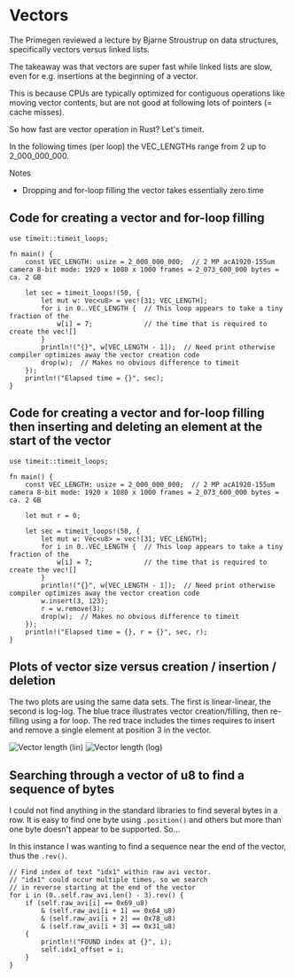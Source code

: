 # Vectors

The Primegen reviewed a lecture by Bjarne Stroustrup on data structures, specifically vectors versus linked lists.

The takeaway was that vectors are super fast while linked lists are slow, even for e.g. insertions at the beginning of a vector.

This is because CPUs are typically optimized for contiguous operations like moving vector contents, but are not good at following lots of pointers (= cache misses). 

So how fast are vector operation in Rust? Let's timeit.

In the following times (per loop) the VEC_LENGTHs range from 2 up to 2_000_000_000.

Notes
- Dropping and for-loop filling the vector takes essentially zero time

## Code for creating a vector and for-loop filling

```
use timeit::timeit_loops;

fn main() {
    const VEC_LENGTH: usize = 2_000_000_000;  // 2 MP acA1920-155um camera 8-bit mode: 1920 x 1080 x 1000 frames = 2_073_600_000 bytes = ca. 2 GB

    let sec = timeit_loops!(50, {
        let mut w: Vec<u8> = vec![31; VEC_LENGTH];
        for i in 0..VEC_LENGTH {  // This loop appears to take a tiny fraction of the 
            w[i] = 7;             // the time that is required to create the vec![]
        }
        println!("{}", w[VEC_LENGTH - 1]);  // Need print otherwise compiler optimizes away the vector creation code
        drop(w);  // Makes no obvious difference to timeit
    });
    println!("Elapsed time = {}", sec);
}
```

## Code for creating a vector and for-loop filling then inserting and deleting an element at the start of the vector

```
use timeit::timeit_loops;

fn main() {
    const VEC_LENGTH: usize = 2_000_000_000;  // 2 MP acA1920-155um camera 8-bit mode: 1920 x 1080 x 1000 frames = 2_073_600_000 bytes = ca. 2 GB

    let mut r = 0;

    let sec = timeit_loops!(50, {
        let mut w: Vec<u8> = vec![31; VEC_LENGTH];
        for i in 0..VEC_LENGTH {  // This loop appears to take a tiny fraction of the 
            w[i] = 7;             // the time that is required to create the vec![]
        }
        println!("{}", w[VEC_LENGTH - 1]);  // Need print otherwise compiler optimizes away the vector creation code
        w.insert(3, 123);
        r = w.remove(3);
        drop(w);  // Makes no obvious difference to timeit
    });
    println!("Elapsed time = {}, r = {}", sec, r);
}

```
## Plots of vector size versus creation / insertion / deletion

The two plots are using the same data sets. The first is linear-linear, the second is log-log. The blue trace illustrates vector creation/filling, then re-filling using a for loop. The red trace includes the times requires to insert and remove a single element at position 3 in the vector.

![Vector length (lin)](https://github.com/user-attachments/assets/2a9281a1-fc05-4a31-bae5-2ad98f9114e9)
![Vector length (log)](https://github.com/user-attachments/assets/e770ff67-cbf3-44d4-91ee-f1898cafe1cf)


## Searching through a vector of u8 to find a sequence of bytes

I could not find anything in the standard libraries to find several bytes in a row. It is easy to find one byte using ```.position()``` and others but more than one byte doesn't appear to be supported. So...

In this instance I was wanting to find a sequence near the end of the vector, thus the ```.rev()```.

```
// Find index of text "idx1" within raw avi vector.
// "idx1" could occur multiple times, so we search
// in reverse starting at the end of the vector
for i in (0..self.raw_avi.len() - 3).rev() {
    if (self.raw_avi[i] == 0x69_u8)
        & (self.raw_avi[i + 1] == 0x64_u8)
        & (self.raw_avi[i + 2] == 0x78_u8)
        & (self.raw_avi[i + 3] == 0x31_u8)
    {
        println!("FOUND index at {}", i);
        self.idx1_offset = i;
    }
}
```
